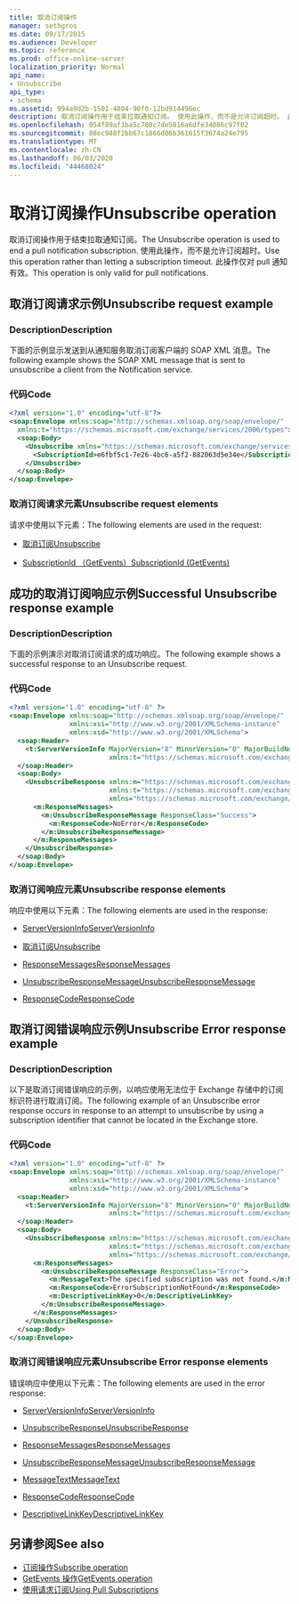 ```yaml
---
title: 取消订阅操作
manager: sethgros
ms.date: 09/17/2015
ms.audience: Developer
ms.topic: reference
ms.prod: office-online-server
localization_priority: Normal
api_name:
- Unsubscribe
api_type:
- schema
ms.assetid: 994a9d2b-1501-4804-90f0-12bd914496ec
description: 取消订阅操作用于结束拉取通知订阅。 使用此操作，而不是允许订阅超时。 此操作仅对 pull 通知有效。
ms.openlocfilehash: 054f89af1ba5c780c7de5016a6dfe34086c97f02
ms.sourcegitcommit: 88ec988f2bb67c1866d06b361615f3674a24e795
ms.translationtype: MT
ms.contentlocale: zh-CN
ms.lasthandoff: 06/03/2020
ms.locfileid: "44468024"
---
```

# <a name="unsubscribe-operation"></a><span data-ttu-id="43767-105">取消订阅操作</span><span class="sxs-lookup"><span data-stu-id="43767-105">Unsubscribe operation</span></span>

<span data-ttu-id="43767-106">取消订阅操作用于结束拉取通知订阅。</span><span class="sxs-lookup"><span data-stu-id="43767-106">The Unsubscribe operation is used to end a pull notification subscription.</span></span> <span data-ttu-id="43767-107">使用此操作，而不是允许订阅超时。</span><span class="sxs-lookup"><span data-stu-id="43767-107">Use this operation rather than letting a subscription timeout.</span></span> <span data-ttu-id="43767-108">此操作仅对 pull 通知有效。</span><span class="sxs-lookup"><span data-stu-id="43767-108">This operation is only valid for pull notifications.</span></span>
  
## <a name="unsubscribe-request-example"></a><span data-ttu-id="43767-109">取消订阅请求示例</span><span class="sxs-lookup"><span data-stu-id="43767-109">Unsubscribe request example</span></span>

### <a name="description"></a><span data-ttu-id="43767-110">Description</span><span class="sxs-lookup"><span data-stu-id="43767-110">Description</span></span>

<span data-ttu-id="43767-111">下面的示例显示发送到从通知服务取消订阅客户端的 SOAP XML 消息。</span><span class="sxs-lookup"><span data-stu-id="43767-111">The following example shows the SOAP XML message that is sent to unsubscribe a client from the Notification service.</span></span>
  
### <a name="code"></a><span data-ttu-id="43767-112">代码</span><span class="sxs-lookup"><span data-stu-id="43767-112">Code</span></span>

```XML
<?xml version="1.0" encoding="utf-8"?>
<soap:Envelope xmlns:soap="http://schemas.xmlsoap.org/soap/envelope/"
  xmlns:t="https://schemas.microsoft.com/exchange/services/2006/types">
  <soap:Body>
    <Unsubscribe xmlns="https://schemas.microsoft.com/exchange/services/2006/messages">
      <SubscriptionId>e6fbf5c1-7e26-4bc6-a5f2-882063d5e34e</SubscriptionId>  
    </Unsubscribe>
  </soap:Body>
</soap:Envelope>
```

### <a name="unsubscribe-request-elements"></a><span data-ttu-id="43767-113">取消订阅请求元素</span><span class="sxs-lookup"><span data-stu-id="43767-113">Unsubscribe request elements</span></span>

<span data-ttu-id="43767-114">请求中使用以下元素：</span><span class="sxs-lookup"><span data-stu-id="43767-114">The following elements are used in the request:</span></span>
  
- [<span data-ttu-id="43767-115">取消订阅</span><span class="sxs-lookup"><span data-stu-id="43767-115">Unsubscribe</span></span>](unsubscribe.md)
    
- [<span data-ttu-id="43767-116">SubscriptionId （GetEvents）</span><span class="sxs-lookup"><span data-stu-id="43767-116">SubscriptionId (GetEvents)</span></span>](subscriptionid-getevents.md)
    
## <a name="successful-unsubscribe-response-example"></a><span data-ttu-id="43767-117">成功的取消订阅响应示例</span><span class="sxs-lookup"><span data-stu-id="43767-117">Successful Unsubscribe response example</span></span>

### <a name="description"></a><span data-ttu-id="43767-118">Description</span><span class="sxs-lookup"><span data-stu-id="43767-118">Description</span></span>

<span data-ttu-id="43767-119">下面的示例演示对取消订阅请求的成功响应。</span><span class="sxs-lookup"><span data-stu-id="43767-119">The following example shows a successful response to an Unsubscribe request.</span></span>
  
### <a name="code"></a><span data-ttu-id="43767-120">代码</span><span class="sxs-lookup"><span data-stu-id="43767-120">Code</span></span>

```xml
<?xml version="1.0" encoding="utf-8" ?>
<soap:Envelope xmlns:soap="http://schemas.xmlsoap.org/soap/envelope/" 
               xmlns:xsi="http://www.w3.org/2001/XMLSchema-instance" 
               xmlns:xsd="http://www.w3.org/2001/XMLSchema">
  <soap:Header>
    <t:ServerVersionInfo MajorVersion="8" MinorVersion="0" MajorBuildNumber="628" MinorBuildNumber="0" 
                         xmlns:t="https://schemas.microsoft.com/exchange/services/2006/types" />
  </soap:Header>
  <soap:Body>
    <UnsubscribeResponse xmlns:m="https://schemas.microsoft.com/exchange/services/2006/messages" 
                         xmlns:t="https://schemas.microsoft.com/exchange/services/2006/types" 
                         xmlns="https://schemas.microsoft.com/exchange/services/2006/messages">
      <m:ResponseMessages>
        <m:UnsubscribeResponseMessage ResponseClass="Success">
          <m:ResponseCode>NoError</m:ResponseCode>
        </m:UnsubscribeResponseMessage>
      </m:ResponseMessages>
    </UnsubscribeResponse>
  </soap:Body>
</soap:Envelope>
```

### <a name="unsubscribe-response-elements"></a><span data-ttu-id="43767-121">取消订阅响应元素</span><span class="sxs-lookup"><span data-stu-id="43767-121">Unsubscribe response elements</span></span>

<span data-ttu-id="43767-122">响应中使用以下元素：</span><span class="sxs-lookup"><span data-stu-id="43767-122">The following elements are used in the response:</span></span>
  
- [<span data-ttu-id="43767-123">ServerVersionInfo</span><span class="sxs-lookup"><span data-stu-id="43767-123">ServerVersionInfo</span></span>](serverversioninfo.md)
    
- [<span data-ttu-id="43767-124">取消订阅</span><span class="sxs-lookup"><span data-stu-id="43767-124">Unsubscribe</span></span>](unsubscribe.md)
    
- [<span data-ttu-id="43767-125">ResponseMessages</span><span class="sxs-lookup"><span data-stu-id="43767-125">ResponseMessages</span></span>](responsemessages.md)
    
- [<span data-ttu-id="43767-126">UnsubscribeResponseMessage</span><span class="sxs-lookup"><span data-stu-id="43767-126">UnsubscribeResponseMessage</span></span>](unsubscriberesponsemessage.md)
    
- [<span data-ttu-id="43767-127">ResponseCode</span><span class="sxs-lookup"><span data-stu-id="43767-127">ResponseCode</span></span>](responsecode.md)
    
## <a name="unsubscribe-error-response-example"></a><span data-ttu-id="43767-128">取消订阅错误响应示例</span><span class="sxs-lookup"><span data-stu-id="43767-128">Unsubscribe Error response example</span></span>

### <a name="description"></a><span data-ttu-id="43767-129">Description</span><span class="sxs-lookup"><span data-stu-id="43767-129">Description</span></span>

<span data-ttu-id="43767-130">以下是取消订阅错误响应的示例，以响应使用无法位于 Exchange 存储中的订阅标识符进行取消订阅。</span><span class="sxs-lookup"><span data-stu-id="43767-130">The following example of an Unsubscribe error response occurs in response to an attempt to unsubscribe by using a subscription identifier that cannot be located in the Exchange store.</span></span>
  
### <a name="code"></a><span data-ttu-id="43767-131">代码</span><span class="sxs-lookup"><span data-stu-id="43767-131">Code</span></span>

```XML
<?xml version="1.0" encoding="utf-8" ?>
<soap:Envelope xmlns:soap="http://schemas.xmlsoap.org/soap/envelope/" 
               xmlns:xsi="http://www.w3.org/2001/XMLSchema-instance" 
               xmlns:xsd="http://www.w3.org/2001/XMLSchema">
  <soap:Header>
    <t:ServerVersionInfo MajorVersion="8" MinorVersion="0" MajorBuildNumber="628" MinorBuildNumber="0" 
                         xmlns:t="https://schemas.microsoft.com/exchange/services/2006/types" />
  </soap:Header>
  <soap:Body>
    <UnsubscribeResponse xmlns:m="https://schemas.microsoft.com/exchange/services/2006/messages" 
                         xmlns:t="https://schemas.microsoft.com/exchange/services/2006/types" 
                         xmlns="https://schemas.microsoft.com/exchange/services/2006/messages">
      <m:ResponseMessages>
        <m:UnsubscribeResponseMessage ResponseClass="Error">
          <m:MessageText>The specified subscription was not found.</m:MessageText>
          <m:ResponseCode>ErrorSubscriptionNotFound</m:ResponseCode>
          <m:DescriptiveLinkKey>0</m:DescriptiveLinkKey>
        </m:UnsubscribeResponseMessage>
      </m:ResponseMessages>
    </UnsubscribeResponse>
  </soap:Body>
</soap:Envelope>
```

### <a name="unsubscribe-error-response-elements"></a><span data-ttu-id="43767-132">取消订阅错误响应元素</span><span class="sxs-lookup"><span data-stu-id="43767-132">Unsubscribe Error response elements</span></span>

<span data-ttu-id="43767-133">错误响应中使用以下元素：</span><span class="sxs-lookup"><span data-stu-id="43767-133">The following elements are used in the error response:</span></span>
  
- [<span data-ttu-id="43767-134">ServerVersionInfo</span><span class="sxs-lookup"><span data-stu-id="43767-134">ServerVersionInfo</span></span>](serverversioninfo.md)
    
- [<span data-ttu-id="43767-135">UnsubscribeResponse</span><span class="sxs-lookup"><span data-stu-id="43767-135">UnsubscribeResponse</span></span>](unsubscriberesponse.md)
    
- [<span data-ttu-id="43767-136">ResponseMessages</span><span class="sxs-lookup"><span data-stu-id="43767-136">ResponseMessages</span></span>](responsemessages.md)
    
- [<span data-ttu-id="43767-137">UnsubscribeResponseMessage</span><span class="sxs-lookup"><span data-stu-id="43767-137">UnsubscribeResponseMessage</span></span>](unsubscriberesponsemessage.md)
    
- [<span data-ttu-id="43767-138">MessageText</span><span class="sxs-lookup"><span data-stu-id="43767-138">MessageText</span></span>](messagetext.md)
    
- [<span data-ttu-id="43767-139">ResponseCode</span><span class="sxs-lookup"><span data-stu-id="43767-139">ResponseCode</span></span>](responsecode.md)
    
- [<span data-ttu-id="43767-140">DescriptiveLinkKey</span><span class="sxs-lookup"><span data-stu-id="43767-140">DescriptiveLinkKey</span></span>](descriptivelinkkey.md)
    
## <a name="see-also"></a><span data-ttu-id="43767-141">另请参阅</span><span class="sxs-lookup"><span data-stu-id="43767-141">See also</span></span>

- [<span data-ttu-id="43767-142">订阅操作</span><span class="sxs-lookup"><span data-stu-id="43767-142">Subscribe operation</span></span>](subscribe-operation.md)
- [<span data-ttu-id="43767-143">GetEvents 操作</span><span class="sxs-lookup"><span data-stu-id="43767-143">GetEvents operation</span></span>](getevents-operation.md)
- [<span data-ttu-id="43767-144">使用请求订阅</span><span class="sxs-lookup"><span data-stu-id="43767-144">Using Pull Subscriptions</span></span>](https://msdn.microsoft.com/library/f956bc0e-2b25-4613-966b-54c65456897c%28Office.15%29.aspx)

